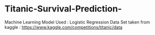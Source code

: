# Titanic-Survival-Prediction-
Machine Learning Model Used : Logistic Regression
Data Set taken from kaggle : https://www.kaggle.com/competitions/titanic/data
